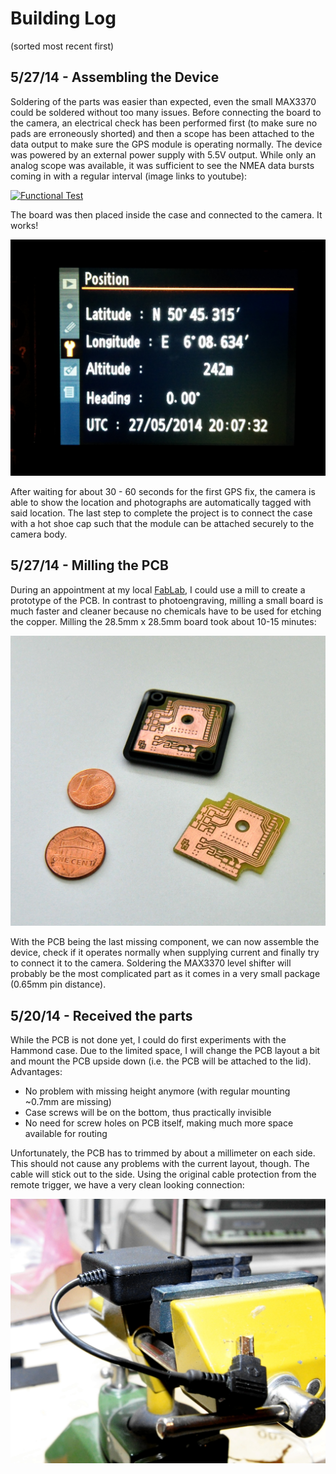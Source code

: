 Building Log
============

(sorted most recent first)

## 5/27/14 - Assembling the Device

Soldering of the parts was easier than expected, even the small MAX3370 could be
soldered without too many issues. Before connecting the board to the camera, an
electrical check has been performed first (to make sure no pads are erroneously
shorted) and then a scope has been attached to the data output to make sure the
GPS module is operating normally. The device was powered by an external power
supply with 5.5V output. While only an analog scope was available, it was
sufficient to see the NMEA data bursts coming in with a regular interval (image
links to youtube):

[![Functional Test](http://img.youtube.com/vi/M3ckGG12SQM/0.jpg)](http://www.youtube.com/watch?v=M3ckGG12SQM)

The board was then placed inside the case and connected to the camera. It works!

![Camera Display](camera.jpg)

After waiting for about 30 - 60 seconds for the first GPS fix, the camera is
able to show the location and photographs are automatically tagged with said
location. The last step to complete the project is to connect the case with a
hot shoe cap such that the module can be attached securely to the camera body.


## 5/27/14 - Milling the PCB

During an appointment at my local [FabLab](https://hci.rwth-aachen.de/fablab), I
could use a mill to create a prototype of the PCB. In contrast to
photoengraving, milling a small board is much faster and cleaner because no
chemicals have to be used for etching the copper. Milling the 28.5mm x 28.5mm
board took about 10-15 minutes:

![PCB](pcb.jpg)

With the PCB being the last missing component, we can now assemble the device,
check if it operates normally when supplying current and finally try to connect
it to the camera. Soldering the MAX3370 level shifter will probably be the most
complicated part as it comes in a very small package (0.65mm pin distance).


## 5/20/14 - Received the parts

While the PCB is not done yet, I could do first experiments with the Hammond
case. Due to the limited space, I will change the PCB layout a bit and mount the
PCB upside down (i.e. the PCB will be attached to the lid). Advantages:

- No problem with missing height anymore (with regular mounting ~0.7mm are
  missing)
- Case screws will be on the bottom, thus practically invisible
- No need for screw holes on PCB itself, making much more space available for
  routing

Unfortunately, the PCB has to trimmed by about a millimeter on each side. This
should not cause any problems with the current layout, though. The cable will
stick out to the side. Using the original cable protection from the remote
trigger, we have a very clean looking connection:

![Plastic Prototype](plastic_proto.jpg)

